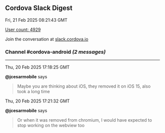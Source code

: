 ## Cordova Slack Digest
Fri, 21 Feb 2025 08:21:43 GMT

[User count: 4929](https://cordova.slack.com/)


Join the conversation at [slack.cordova.io](http://slack.cordova.io/)

### __Channel #cordova-android__ _(2 messages)_
---

Thu, 20 Feb 2025 17:18:25 GMT

__@jcesarmobile__ says 
> Maybe you are thinking about iOS, they removed it on iOS 15, also took a long time
> 

Thu, 20 Feb 2025 17:21:32 GMT

__@jcesarmobile__ says 
> Or when it was removed from chromium, I would have expected to stop working on the webview too
> 
